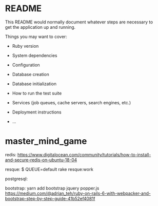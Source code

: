 # README

This README would normally document whatever steps are necessary to get the
application up and running.

Things you may want to cover:

* Ruby version

* System dependencies

* Configuration

* Database creation

* Database initialization

* How to run the test suite

* Services (job queues, cache servers, search engines, etc.)

* Deployment instructions

* ...
# master_mind_game
redis:
https://www.digitalocean.com/community/tutorials/how-to-install-and-secure-redis-on-ubuntu-18-04

resque:
$ QUEUE=default rake resque:work

postgresql:

bootstrap:
yarn add bootstrap jquery popper.js
https://medium.com/@adrian_teh/ruby-on-rails-6-with-webpacker-and-bootstrap-step-by-step-guide-41b52ef4081f
